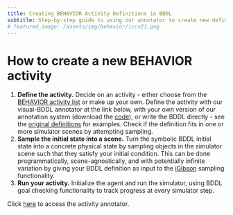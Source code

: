 ```yaml
---
title: Creating BEHAVIOR Activity Definitions in BDDL
subtitle: Step-by-step guide to using our annotator to create new definitions for benchmarking embodied agents. 
# featured_image: /assets/img/behavior/iccv21.png
---
```


# How to create a new BEHAVIOR activity 
1. **Define the activity.** Decide on an activity - either choose from the [BEHAVIOR activity list](https://behavior.stanford.edu/behavior-gallery/activity.html) or make up your own. Define the activity with our visual-BDDL annotator at the link below, with your own version of our annotation system (download the [code](https://github.com/StanfordVL/behavior-activity-annotator)), or write the BDDL directly - see the [original definitions](https://github.com/StanfordVL/bddl/tree/master/bddl/activity_definitions) for examples. Check if the definition fits in one or more simulator scenes by attempting sampling. 
2. **Sample the initial state into a scene.** Turn the symbolic BDDL initial state into a concrete physical state by sampling objects in the simulator scene such that they satisfy your initial condition. This can be done programmatically, scene-agnostically, and with potentially infinite variation by giving your BDDL definition as input to the [iGibson](https://github.com/StanfordVL/iGibson) sampling functionality. 
3. **Run your activity.** Initialize the agent and run the simulator, using BDDL goal checking functionality to track progress at every simulator step. 

Click [here](https://stanfordvl.github.io/behavior-activity-annotation/) to access the activity annotator.


<!-- # How to create activity definitions
Read through the instructions below for an overview on how to create an activity definition:
1. **Choose an activity you want to define**, like "putting away groceries" or "washing dishes". You can choose from the [list of BEHAVIOR activities](https://behavior.stanford.edu/behavior-gallery/activity.html) or you can make your own!
2. **Define the activity in BDDL.** You can do this a) with our visual-BDDL annotator at the link below, b) with your own version of our annotation system (download the [code](https://github.com/StanfordVL/behavior-activity-annotator)), or c) by writing your own BDDL file directly - see the [original definitions](https://github.com/StanfordVL/bddl/tree/master/bddl/activity_definitions) for examples. Note that our annotator has detailed instructions and checks your definition for correctness! Process for our online annotator:
    a. Enter your activity and choose rooms for it.
    b. Choose objects to use and add in your scene.
    c. If you want, read through an instruction sheet on visual BDDL - even if you know predicate logic well, you'll learn about our custom operators!
    d. Write an initial state and goal expression in BDDL. The initial state should be completely ground and concrete, not general - you're making an example for a robot to enter. The goal expression should define what success looks like given your initial state, and should be as general as possible. 
    e. If there are any issues with the BDDL, correct them based on the automated feedback.
    f. Collect your definition! 

You can now try out the activity annotator by clicking the link at the end of these instructions - it will have more guidance on how to create a definition. If you want to learn about next steps after creating a definition, keep reading! 

3. **Check the feasibility of your definition.** Your definition will be correct coming out of our annotator, but it might not fit in the scene - if you ask for thirty watermelons in one cabinet, it's probably not going to work out. To check the *feasibility* of your definition, try sampling it in iGibson 2.0 and edit it according to the sampler's feedback if necessary. Use [this example](https://github.com/StanfordVL/iGibson) of iGibson's sampling functionality as a guide to try your definition. If you'd like to use a different simulator, you can use the code called in the example to guide your implementation. 
4. **Use your awesome new activity definition to test embodied agents!** Also, let us know about it! The submission you make to our online annotator will not yet have been checked for feasibility, so once you have feasible definitions, you can submit to BEHAVIOR by making a pull request to the [`bddl` repo](https://github.com/StanfordVL/bddl/tree/master/bddl/activity_definitions).  
    

Click [here](https://stanfordvl.github.io/behavior-activity-annotation/) to access the activity annotator.

## How to add a custom object 
For new activities and new definitions of existing activities, you may want to add new objects that don't yet exist in the BEHAVIOR Object Database. This can be done in TODO steps: 
### In the `bddl` repo 
1. Match your object to the [WordNet synset]() that best defines it. 
2. Select which properties apply to it from the following list: 
```
breakable
burnable
coldSource
cookable
dustyable
freezable
heatSource      # generates heat (e.g. microwave, stove)
liquid
openable
perishable
screwable
stainable
sliceable
slicer          # can slice a sliceable item (e.g. knife)
soakable        # can *become* wet 
timeSetable     
toggleable      # can be toggled on/off 
```
3. Add the following entry to [`bddl/utils/synsets_to_filtered_properties.json`](https://github.com/StanfordVL/bddl/blob/master/utils/synsets_to_filtered_properties.json):
```
"your_synset": {
    "your_property1": {},
    "your_property2": {},
    ...
    "your_property3": {}
}
```
If `cookable` or `burnable` are properties of your object, the property dict should include the cook/burn temperature. Example:
```
"your_synset": {
    "cookable": {"cook_temperature": your_cook_temp_float},
    "burnable": {"burn_temperature": your_burn_temp_float}
}
```
**The following steps assume that you are using iGibson 2.0:**
4. Edit [`bddl/utils/prune_object_property.py`](https://github.com/StanfordVL/bddl/blob/master/utils/prune_object_property.py) so that your synset is included in the pruned lists for each property. 
5. Run `python prune_object_property.py`. Check that your synset and its properties are in [`bddl/utils/synsets_to_filtered_properties_pruned_igibson.json`](https://github.com/StanfordVL/bddl/blob/master/utils/synsets_to_filtered_properties_pruned_igibson.json). If not, check your work on steps 3 and 4. 

### In the `iGibson` repo 
1.  -->